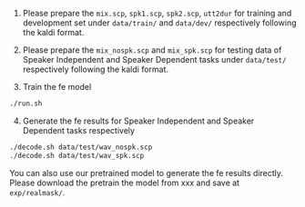 1. Please prepare the `mix.scp`, `spk1.scp`, `spk2.scp`, `utt2dur` for training and development set under `data/train/` and `data/dev/` respectively following the kaldi format.

2. Please prepare the `mix_nospk.scp` and `mix_spk.scp` for testing data of Speaker Independent and Speaker Dependent tasks under `data/test/` respectively following the kaldi format.

3. Train the fe model
```bash
./run.sh
```

4. Generate the fe results for Speaker Independent and Speaker Dependent tasks respectively
```bash
./decode.sh data/test/wav_nospk.scp
./decode.sh data/test/wav_spk.scp
```
You can also use our pretrained model to generate the fe results directly. Please download the pretrain the model from xxx and save at `exp/realmask/`.
